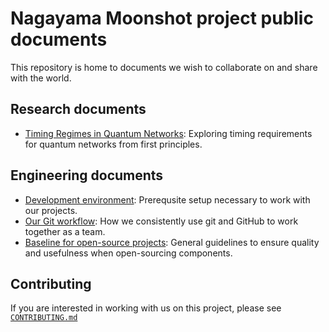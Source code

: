 # Nagayama Moonshot project public documents

This repository is home to documents we wish to collaborate on and share with the world.

## Research documents

* [Timing Regimes in Quantum Networks](/timing-regimes/): Exploring timing requirements for quantum networks from first principles.

## Engineering documents

* [Development environment](/engineering/development-environment.md): Prerequsite setup necessary to work with our projects.
* [Our Git workflow](/engineering/git-workflow.md): How we consistently use git and GitHub to work together as a team.
* [Baseline for open-source projects](/engineering/open-source-baseline.md): General guidelines to ensure quality and usefulness when open-sourcing components.

## Contributing

If you are interested in working with us on this project, please see [`CONTRIBUTING.md`](CONTRIBUTING.md)
